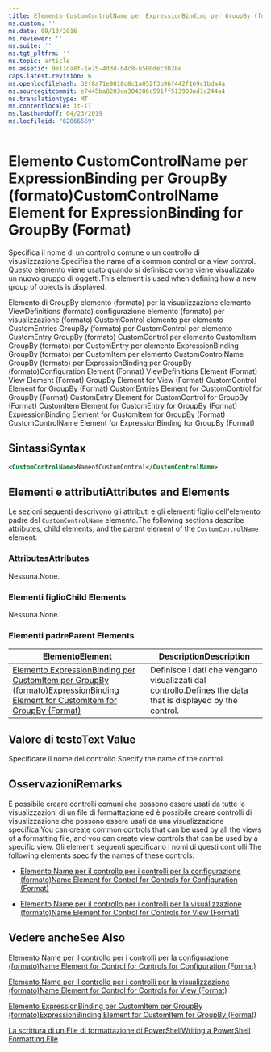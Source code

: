 ```yaml
---
title: Elemento CustomControlName per ExpressionBinding per GroupBy (formato) | Microsoft Docs
ms.custom: ''
ms.date: 09/13/2016
ms.reviewer: ''
ms.suite: ''
ms.tgt_pltfrm: ''
ms.topic: article
ms.assetid: 9e11da8f-1e75-4d3d-b4c8-b500dec3028e
caps.latest.revision: 6
ms.openlocfilehash: 32f8a71e9818c8c1a052f3b96f442f169c1bda4a
ms.sourcegitcommit: e7445ba8203da304286c591ff513900ad1c244a4
ms.translationtype: MT
ms.contentlocale: it-IT
ms.lasthandoff: 04/23/2019
ms.locfileid: "62066569"
---
```

# <a name="customcontrolname-element-for-expressionbinding-for-groupby-format"></a><span data-ttu-id="1c3f1-102">Elemento CustomControlName per ExpressionBinding per GroupBy (formato)</span><span class="sxs-lookup"><span data-stu-id="1c3f1-102">CustomControlName Element for ExpressionBinding for GroupBy (Format)</span></span>

<span data-ttu-id="1c3f1-103">Specifica il nome di un controllo comune o un controllo di visualizzazione.</span><span class="sxs-lookup"><span data-stu-id="1c3f1-103">Specifies the name of a common control or a view control.</span></span> <span data-ttu-id="1c3f1-104">Questo elemento viene usato quando si definisce come viene visualizzato un nuovo gruppo di oggetti.</span><span class="sxs-lookup"><span data-stu-id="1c3f1-104">This element is used when defining how a new group of objects is displayed.</span></span>

<span data-ttu-id="1c3f1-105">Elemento di GroupBy elemento (formato) per la visualizzazione elemento ViewDefinitions (formato) configurazione elemento (formato) per visualizzazione (formato) CustomControl elemento per elemento CustomEntries GroupBy (formato) per CustomControl per elemento CustomEntry GroupBy (formato) CustomControl per elemento CustomItem GroupBy (formato) per CustomEntry per elemento ExpressionBinding GroupBy (formato) per CustomItem per elemento CustomControlName GroupBy (formato) per ExpressionBinding per GroupBy (formato)</span><span class="sxs-lookup"><span data-stu-id="1c3f1-105">Configuration Element (Format) ViewDefinitions Element (Format) View Element (Format) GroupBy Element for View (Format) CustomControl Element for GroupBy (Format) CustomEntries Element for CustomControl for GroupBy (Format) CustomEntry Element for CustomControl for GroupBy (Format) CustomItem Element for CustomEntry for GroupBy (Format) ExpressionBinding Element for CustomItem for GroupBy (Format) CustomControlName Element for ExpressionBinding for GroupBy (Format)</span></span>

## <a name="syntax"></a><span data-ttu-id="1c3f1-106">Sintassi</span><span class="sxs-lookup"><span data-stu-id="1c3f1-106">Syntax</span></span>

```xml
<CustomControlName>NameofCustomControl</CustomControlName>
```

## <a name="attributes-and-elements"></a><span data-ttu-id="1c3f1-107">Elementi e attributi</span><span class="sxs-lookup"><span data-stu-id="1c3f1-107">Attributes and Elements</span></span>

<span data-ttu-id="1c3f1-108">Le sezioni seguenti descrivono gli attributi e gli elementi figlio dell'elemento padre del `CustomControlName` elemento.</span><span class="sxs-lookup"><span data-stu-id="1c3f1-108">The following sections describe attributes, child elements, and the parent element of the `CustomControlName` element.</span></span>

### <a name="attributes"></a><span data-ttu-id="1c3f1-109">Attributes</span><span class="sxs-lookup"><span data-stu-id="1c3f1-109">Attributes</span></span>

<span data-ttu-id="1c3f1-110">Nessuna.</span><span class="sxs-lookup"><span data-stu-id="1c3f1-110">None.</span></span>

### <a name="child-elements"></a><span data-ttu-id="1c3f1-111">Elementi figlio</span><span class="sxs-lookup"><span data-stu-id="1c3f1-111">Child Elements</span></span>

<span data-ttu-id="1c3f1-112">Nessuna.</span><span class="sxs-lookup"><span data-stu-id="1c3f1-112">None.</span></span>

### <a name="parent-elements"></a><span data-ttu-id="1c3f1-113">Elementi padre</span><span class="sxs-lookup"><span data-stu-id="1c3f1-113">Parent Elements</span></span>

|<span data-ttu-id="1c3f1-114">Elemento</span><span class="sxs-lookup"><span data-stu-id="1c3f1-114">Element</span></span>|<span data-ttu-id="1c3f1-115">Description</span><span class="sxs-lookup"><span data-stu-id="1c3f1-115">Description</span></span>|
|-------------|-----------------|
|[<span data-ttu-id="1c3f1-116">Elemento ExpressionBinding per CustomItem per GroupBy (formato)</span><span class="sxs-lookup"><span data-stu-id="1c3f1-116">ExpressionBinding Element for CustomItem for GroupBy (Format)</span></span>](./expressionbinding-element-for-customitem-for-groupby-format.md)|<span data-ttu-id="1c3f1-117">Definisce i dati che vengano visualizzati dal controllo.</span><span class="sxs-lookup"><span data-stu-id="1c3f1-117">Defines the data that is displayed by the control.</span></span>|

## <a name="text-value"></a><span data-ttu-id="1c3f1-118">Valore di testo</span><span class="sxs-lookup"><span data-stu-id="1c3f1-118">Text Value</span></span>

<span data-ttu-id="1c3f1-119">Specificare il nome del controllo.</span><span class="sxs-lookup"><span data-stu-id="1c3f1-119">Specify the name of the control.</span></span>

## <a name="remarks"></a><span data-ttu-id="1c3f1-120">Osservazioni</span><span class="sxs-lookup"><span data-stu-id="1c3f1-120">Remarks</span></span>

<span data-ttu-id="1c3f1-121">È possibile creare controlli comuni che possono essere usati da tutte le visualizzazioni di un file di formattazione ed è possibile creare controlli di visualizzazione che possono essere usati da una visualizzazione specifica.</span><span class="sxs-lookup"><span data-stu-id="1c3f1-121">You can create common controls that can be used by all the views of a formatting file, and you can create view controls that can be used by a specific view.</span></span> <span data-ttu-id="1c3f1-122">Gli elementi seguenti specificano i nomi di questi controlli:</span><span class="sxs-lookup"><span data-stu-id="1c3f1-122">The following elements specify the names of these controls:</span></span>

- [<span data-ttu-id="1c3f1-123">Elemento Name per il controllo per i controlli per la configurazione (formato)</span><span class="sxs-lookup"><span data-stu-id="1c3f1-123">Name Element for Control for Controls for Configuration (Format)</span></span>](./name-element-for-control-for-controls-for-configuration-format.md)

- [<span data-ttu-id="1c3f1-124">Elemento Name per il controllo per i controlli per la visualizzazione (formato)</span><span class="sxs-lookup"><span data-stu-id="1c3f1-124">Name Element for Control for Controls for View (Format)</span></span>](./name-element-for-control-for-controls-for-view-format.md)

## <a name="see-also"></a><span data-ttu-id="1c3f1-125">Vedere anche</span><span class="sxs-lookup"><span data-stu-id="1c3f1-125">See Also</span></span>

[<span data-ttu-id="1c3f1-126">Elemento Name per il controllo per i controlli per la configurazione (formato)</span><span class="sxs-lookup"><span data-stu-id="1c3f1-126">Name Element for Control for Controls for Configuration (Format)</span></span>](./name-element-for-control-for-controls-for-configuration-format.md)

[<span data-ttu-id="1c3f1-127">Elemento Name per il controllo per i controlli per la visualizzazione (formato)</span><span class="sxs-lookup"><span data-stu-id="1c3f1-127">Name Element for Control for Controls for View (Format)</span></span>](./name-element-for-control-for-controls-for-view-format.md)

[<span data-ttu-id="1c3f1-128">Elemento ExpressionBinding per CustomItem per GroupBy (formato)</span><span class="sxs-lookup"><span data-stu-id="1c3f1-128">ExpressionBinding Element for CustomItem for GroupBy (Format)</span></span>](./expressionbinding-element-for-customitem-for-groupby-format.md)

[<span data-ttu-id="1c3f1-129">La scrittura di un File di formattazione di PowerShell</span><span class="sxs-lookup"><span data-stu-id="1c3f1-129">Writing a PowerShell Formatting File</span></span>](./writing-a-powershell-formatting-file.md)
